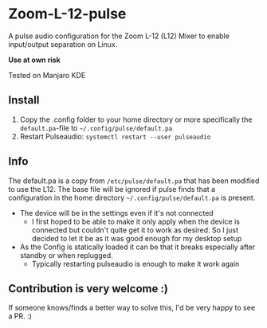 # Zoom-L-12-pulse
A pulse audio configuration for the Zoom L-12 (L12) Mixer to enable input/output separation on Linux.

**Use at own risk**

Tested on Manjaro KDE

## Install
1. Copy the .config folder to your home directory or more specifically the `default.pa`-file to `~/.config/pulse/default.pa` 
2. Restart Pulseaudio: `systemctl restart --user pulseaudio`

## Info
The default.pa is a copy from `/etc/pulse/default.pa` that has been modified to use the L12. The base file will be ignored if pulse finds that a configuration in the home directory `~/.config/pulse/default.pa` is present.

- The device will be in the settings even if it's not connected
  - I first hoped to be able to make it only apply when the device is connected but couldn't quite get it to work as desired.
    So I just decided to let it be as it was good enough for my desktop setup
- As the Config is statically loaded it can be that it breaks especially after standby or when replugged.
  - Typically restarting pulseaudio is enough to make it work again


## Contribution is very welcome :)
If someone knows/finds a better way to solve this, I'd be very happy to see a PR. :)
